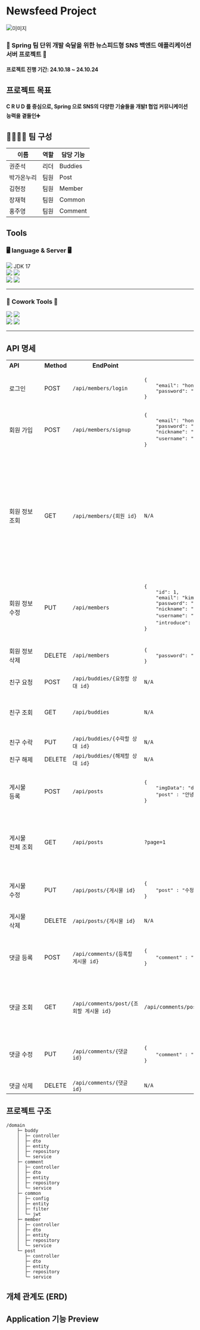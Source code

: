 # Newsfeed Project
![이미지](https://github.com/user-attachments/assets/69ad1acc-5a89-4d3c-9a67-2a4aeb278e2e)

### 👊 Spring 팀 단위 개발 숙달을 위한 뉴스피드형 SNS 백엔드 애플리케이션 서버 프로젝트 👊
#### 프로젝트 진행 기간: 24.10.18 ~ 24.10.24

## 프로젝트 목표
#### C R U D 를 중심으로, Spring 으로 SNS의 다양한 기술들을 개발❗ 협업 커뮤니케이션 능력을 곁들인➕ <br>


## 👨‍👨‍👧‍👧 팀 구성
| 이름 | 역할 |담당 기능|
|-----|-----|-----|
|권준석|리더|Buddies|
|박가온누리|팀원|Post|
|김현정|팀원|Member|
|장재혁|팀원|Common|
|홍주영|팀원|Comment|


## Tools
### 🖥 language & Server 🖥

<img src="https://img.shields.io/badge/intellij idea-207BEA?style=for-the-badge&logo=intellij%20idea&logoColor=white"> JDK 17 <br>
<img src="https://img.shields.io/badge/java-007396?style=for-the-badge&logo=java&logoColor=white"> <img src="https://img.shields.io/badge/spring-6DB33F?style=for-the-badge&logo=spring&logoColor=white"> <br>
<img src="https://img.shields.io/badge/mysql-4479A1?style=for-the-badge&logo=mysql&logoColor=white"> <img src="https://img.shields.io/badge/firebase-DD2C00?style=for-the-badge&logo=firebase&logoColor=white"> <hr>
### 👏 Cowork Tools 👏
<img src="https://img.shields.io/badge/git-F05032?style=for-the-badge&logo=git&logoColor=white"> <img src="https://img.shields.io/badge/github-181717?style=for-the-badge&logo=github&logoColor=white"> <br> 
<img src="https://img.shields.io/badge/notion-000000?style=or-the-badge&logo=notion&logoColor=white"/> <img src="https://img.shields.io/badge/Slack-FE5196?style=or-the-badge&logo=slack&logoColor=white"/>
<br>
<hr/>


## API 명세
<table>
    <tr>
        <th>API&nbsp;&nbsp;&nbsp;&nbsp;&nbsp;&nbsp;&nbsp;&nbsp;&nbsp;&nbsp;&nbsp;&nbsp;</th>
        <th>Method</th>
        <th>EndPoint</th>
        <th>Request</th>
        <th>Request Type</th>
        <th>Response</th>
        <th>Response Type</th>
        <th>Status</th>
        <th>Role</th>
    </tr>
    <tr>
        <td>로그인</td>
        <td>POST</td>
        <td><code>/api/members/login</code></td>
        <td><pre lang="json">{
    "email": "hong@example.com",
    "password": "1q2w3e4r#"
}</pre></td>
        <td><code>application/json</code></td>
        <td><pre lang="json">{
    "state": 200,
    "message": "로그인 성공"
}</pre></td>
        <td><code>application/json</code></td>
        <td>200</td>
        <td></td>
    </tr>
     <tr>
        <td>회원 가입</td>
        <td>POST</td>
        <td><code>/api/members/signup</code></td>
        <td><pre lang="json">{
    "email": "hong@example.com",
    "password": "1q2w3e4r#",
    "nickname": "honggil",
    "username": "홍길동"
}</pre></td>
        <td><code>application/json</code></td>
        <td><pre lang="json">{
    "state": 201,
    "message": "회원 가입 성공"
}</pre></td>
        <td><code>application/json</code></td>
        <td>201</td>
        <td></td>
    </tr>
    <tr>
        <td>회원 정보 조회</td>
        <td>GET</td>
        <td><code>/api/members/{회원 id}</code></td>
        <td><code>N/A</code></td>
        <td><code>PathVariable</code></td>
        <td><pre lang="json">{
    "member": {
        "id": 2,
        "email": "lee@example.com",
        "password": null,
        "nickname": "우우까까",
        "username": "이길동",
        "introduce": "서에 번쩍",
        "fromBuddyCount": 0,
        "toBuddyCount": 0,
        "postCount": 0,
        "createAt": "2024-10-23T09:15:43.432104",
        "updateAt": "2024-10-23T09:18:33.338109"
    },
    "status": {
        "state": 200,
        "message": "유저 조회 성공"
    }
}</pre></td>
        <td><code>application/json</code></td>
        <td>200</td>
        <td>User</td>
    </tr>
    <tr>
        <td>회원 정보 수정</td>
        <td>PUT</td>
        <td><code>/api/members</code></td>
        <td><pre lang="json">{
    "id": 1,
    "email": "kim@example.com",
    "password": "Admin123!",
    "nickname": "kimgil",
    "username": "김길동",
    "introduce": "안녕하세요! 동에 번쩍 서에 번쩍 홍길동입니다!"
}</pre></td>
        <td><code>application/json</code></td>
        <td><pre lang="json">{
    "state": 200,
    "message": "유저 수정 성공"
}</pre></td>
        <td><code>application/json</code></td>
        <td>200</td>
        <td>User</td>
    </tr>
    <tr>
        <td>회원 정보 삭제</td>
        <td>DELETE</td>
        <td><code>/api/members</code></td>
        <td><pre lang="json">{
    "password": "Admin123!"
}</pre></td>
        <td><code>application/json</code></td>
        <td><pre lang="json">{
    "state": 401,
    "message": "비밀번호가 일치하지 않습니다."
}</pre></td>
        <td><code>application/json</code></td>
        <td>204</td>
        <td>User</td>
    </tr>
        <tr>
        <td>친구 요청</td>
        <td>POST</td>
        <td><code>/api/buddies/{요청할 상대 id}</code></td>
        <td><code>N/A</code></td>
        <td><code>PathVariable</code></td>
        <td><code>N/A</code></td>
        <td><code>N/A</code></td>
        <td>200</td>
        <td>User</td>
    </tr>
    </tr>
        <tr>
        <td>친구 조회</td>
        <td>GET</td>
        <td><code>/api/buddies</code></td>
        <td><code>N/A</code></td>
        <td><code>N/A</code></td>
        <td><pre lang="json">"Buddy List" : [{
    "id": 2,
    "nickname":"team7_수정",
    "username":"홍길동"
}]</pre></td>
        <td><code>application/json</code></td>
        <td>200</td>
        <td>User</td>
    </tr>
    </tr>
        <tr>
        <td>친구 수락</td>
        <td>PUT</td>
        <td><code>/api/buddies/{수락할 상대 id}</code></td>
        <td><code>N/A</code></td>
        <td><code>PathVariable</code></td>
        <td><code>N/A</code></td>
        <td><code>N/A</code></td>
        <td>200</td>
        <td>User</td>
    </tr>
    </tr>
        <tr>
        <td>친구 해제</td>
        <td>DELETE</td>
        <td><code>/api/buddies/{해제할 상대 id}</code></td>
        <td><code>N/A</code></td>
        <td><code>PathVariable</code></td>
        <td><code>N/A</code></td>
        <td><code>N/A</code></td>
        <td>200</td>
        <td>User</td>
    </tr>
    </tr>
        <tr>
        <td>게시물<br/>등록</td>
        <td>POST</td>
        <td><code>/api/posts</code></td>
        <td><pre lang="json">{
    "imgData": "data:image/jpeg;base64,/9j/4AAQSkZJR…",
    "post" : "안녕하세요"
}</pre></td>
        <td><code>application/json</code></td>
        <td><pre lang="json">{
    "id": 11, "caption":
    "내용 좋네요", "imgUrl": "https://firebasestorage.googleapis.com/v0...",
    "createAt": "2024-10-22T12:27:29.172967",
    "updateAt": "2024-10-22T12:27:29.172967"
}</pre></td>
        <td><code>application/json</code></td>
        <td>201</td>
        <td>User</td>
    </tr>
    </tr>
        <tr>
        <td>게시물<br/>전체 조회</td>
        <td>GET</td>
        <td><code>/api/posts</code></td>
        <td><code>?page=1</code></td>
        <td><code>RequestParam</code></td>
        <td><pre lang="json">"posts List": [{
    "id": 2,
    "nickname":"team7_수정",
    "post" : "안녕하세요",
    "createAt":"2024-10-18T23:00:00",
    "updateAt":"2024-10-18T23:00:00"
}]</pre></td>
        <td><code>application/json</code></td>
        <td>200</td>
        <td>User</td>
    </tr>
    </tr>
        <tr>
        <td>게시물<br/>수정</td>
        <td>PUT</td>
        <td><code>/api/posts/{게시물 id}</code></td>
        <td><pre lang="json">{
    "post" : "수정합니다."
}</pre></td>
        <td><code>application/json + PathVariable</code></td>
        <td><pre lang="json">{
    "id":1, "post" : "안녕하세요",
    "userId" : 1, "createAt":"2024-10-18T23:00:00",
    "updateAt":"2024-10-18T23:00:00"
}</pre></td>
        <td><code>application/json</code></td>
        <td>200</td>
        <td>User</td>
    </tr>
    </tr>
        <tr>
        <td>게시물<br/>삭제</td>
        <td>DELETE</td>
        <td><code>/api/posts/{게시물 id}</code></td>
        <td><code>N/A</code></td>
        <td><code>PathVariable</code></td>
        <td><code>N/A</code></td>
        <td><code>N/A</code></td>
        <td>204</td>
        <td>User</td>
    </tr>
    </tr>
    <tr>
        <td>댓글 등록</td>
        <td>POST</td>
        <td><code>/api/comments/{등록할 게시물 id}</code></td>
        <td><pre lang="json">{
    "comment" : "재밌게 봤습니다."
}</pre></td>
        <td><code>application/json + PathVariable</code></td>
        <td><pre lang="json">{
    "id":1,
    "comment" : "안녕하세요",
    "userId" : 1,
    "createAt":"2024-10-18T23:00:00",
    "updateAt":"2024-10-18T23:00:00"
}</pre></td>
        <td><code>application/json</code></td>
        <td>201</td>
        <td>User</td>
    </tr>
    <tr>
        <td>댓글 조회</td>
        <td>GET</td>
        <td><code>/api/comments/post/{조회할 게시물 id}</code></td>
        <td><code>/api/comments/post/{postId}?page=1&size=10</code></td>
        <td><code>PathVariable</code></td>
        <td><pre lang="json">"comment List": [{
    "id":1, "comment" : "안녕하세요",
    "userId" :"1",
    "createAt":"2024-10-18T23:00:00",
    "updateAt":"2024-10-18T23:00:00"
}]</pre></td>
        <td><code>application/json</code></td>
        <td>200</td>
        <td>User</td>
    </tr>
    <tr>
        <td>댓글 수정</td>
        <td>PUT</td>
        <td><code>/api/comments/{댓글 id}</code></td>
        <td><pre lang="json">{
    "comment" : "수정했습니다."
}</pre></td>
        <td><code>application/json + PathVariable</code></td>
        <td><pre lang="json">{
    "id":1, "comment" : "수정했습니다.",
    "userId" : 1,
    "createAt":"2024-10-18T23:00:00",
    "updateAt":"2024-10-18T23:00:00"
}</pre></td>
        <td><code>application/json</code></td>
        <td>200</td>
        <td>User</td>
    </tr>
    <tr>
        <td>댓글 삭제</td>
        <td>DELETE</td>
        <td><code>/api/comments/{댓글 id}</code></td>
        <td><code>N/A</code></td>
        <td><code>PathVariable</code></td>
        <td><code>N/A</code></td>
        <td><code>N/A</code></td>
        <td>204</td>
        <td>User</td>
    </tr>
</table>

## 프로젝트 구조

```plaintext
/domain
    ├─ buddy
    │  ├─ controller
    │  ├─ dto
    │  ├─ entity
    │  ├─ repository
    │  └─ service
    ├─ comment
    │  ├─ controller
    │  ├─ dto
    │  ├─ entity
    │  ├─ repository
    │  └─ service
    ├─ common
    │  ├─ config
    │  ├─ entity
    │  ├─ filter
    │  └─ jwt
    ├─ member
    │  ├─ controller
    │  ├─ dto
    │  ├─ entity
    │  ├─ repository
    │  └─ service
    └─ post
       ├─ controller
       ├─ dto
       ├─ entity
       ├─ repository
       └─ service
```

## 개체 관계도 (ERD)

## Application 기능 Preview


